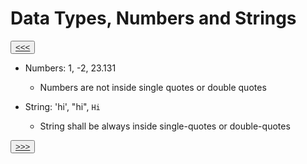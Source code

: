 # Data Types, Numbers and Strings

<button>[<<<](./02.04_README.md)</button>

- Numbers: 1, -2, 23.131
  - Numbers are not inside single quotes or double quotes

- String: 'hi', "hi", `Hi`
  - String shall be always inside single-quotes or double-quotes

<button>[>>>](./02.06_README.md)</button>

